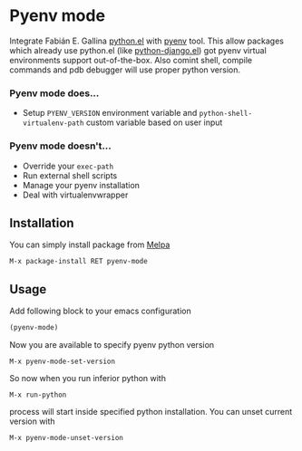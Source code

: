 # Pyenv mode

Integrate Fabián E. Gallina [python.el][1] with [pyenv][2] tool.  This
allow packages which already use python.el (like
[python-django.el][3]) got pyenv virtual environments support
out-of-the-box.  Also comint shell, compile commands and pdb debugger
will use proper python version.

### Pyenv mode does...

* Setup `PYENV_VERSION` environment variable and
  `python-shell-virtualenv-path` custom variable based on user input

### Pyenv mode doesn't...

* Override your `exec-path`
* Run external shell scripts
* Manage your pyenv installation
* Deal with virtualenvwrapper

## Installation

You can simply install package from [Melpa][4]

    M-x package-install RET pyenv-mode

## Usage

Add following block to your emacs configuration

```lisp
(pyenv-mode)
```

Now you are available to specify pyenv python version

    M-x pyenv-mode-set-version

So now when you run inferior python with

    M-x run-python

process will start inside specified python installation.  You can
unset current version with

    M-x pyenv-mode-unset-version

[1]: http://repo.or.cz/w/emacs.git/blob_plain/master:/lisp/progmodes/python.el
[2]: https://github.com/yyuu/pyenv
[3]: https://github.com/fgallina/python-django.el
[4]: http://melpa.milkbox.net

